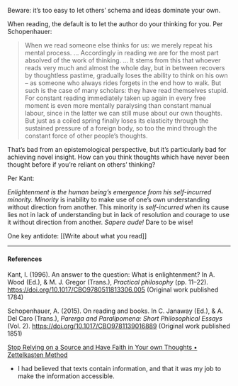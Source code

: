 Beware: it’s too easy to let others’ schema and ideas dominate your own.

When reading, the default is to let the author do your thinking for you. Per Schopenhauer:

> When we read someone else thinks for us: we merely repeat his mental process. … Accordingly in reading we are for the most part absolved of the work of thinking. … It stems from this that whoever reads very much and almost the whole day, but in between recovers by thoughtless pastime, gradually loses the ability to think on his own – as someone who always rides forgets in the end how to walk. But such is the case of many scholars: they have read themselves stupid. For constant reading immediately taken up again in every free moment is even more mentally paralysing than constant manual labour, since in the latter we can still muse about our own thoughts. But just as a coiled spring finally loses its elasticity through the sustained pressure of a foreign body, so too the mind through the constant force of other people’s thoughts.

That’s bad from an epistemological perspective, but it’s particularly bad for achieving novel insight. How can you think thoughts which have never been thought before if you’re reliant on others’ thinking?

Per Kant:

*Enlightenment is the human being’s emergence from his self-incurred minority. Minority* is inability to make use of one’s own understanding without direction from another. This minority is *self-incurred* when its cause lies not in lack of understanding but in lack of resolution and courage to use it without direction from another. *Sapere aude!* Dare to be wise!

One key antidote: [[Write about what you read]]

---

#### References
Kant, I. (1996). An answer to the question: What is enlightenment? In A. Wood (Ed.), & M. J. Gregor (Trans.), *Practical philosophy* (pp. 11–22). https://doi.org/10.1017/CBO9780511813306.005 (Original work published 1784)

Schopenhauer, A. (2015). On reading and books. In C. Janaway (Ed.), & A. Del Caro (Trans.), *Parerga and Paralipomena: Short Philosophical Essays* (Vol. 2). https://doi.org/10.1017/CBO9781139016889 (Original work published 1851)

[Stop Relying on a Source and Have Faith in Your own Thoughts • Zettelkasten Method](https://zettelkasten.de/posts/dont-rely-on-source-have-faith-in-yourself/)

- I had believed that texts contain information, and that it was my job to make the information accessible.